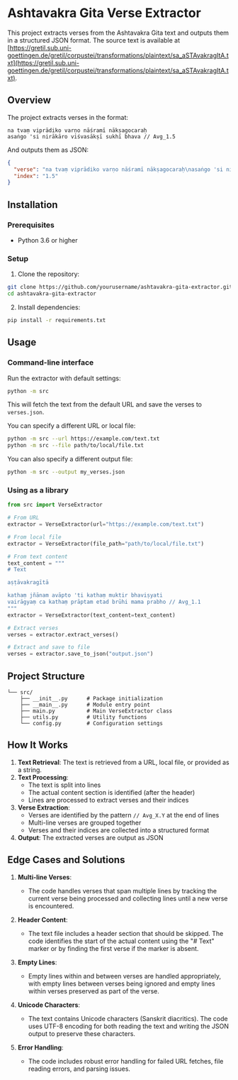 # Ashtavakra Gita Verse Extractor

This project extracts verses from the Ashtavakra Gita text and outputs them in a structured JSON format. The source text is available at [https://gretil.sub.uni-goettingen.de/gretil/corpustei/transformations/plaintext/sa_aSTAvakragItA.txt](https://gretil.sub.uni-goettingen.de/gretil/corpustei/transformations/plaintext/sa_aSTAvakragItA.txt).

## Overview

The project extracts verses in the format:

```
na tvaṃ viprādiko varṇo nāśramī nākṣagocaraḥ 
asaṅgo 'si nirākāro viśvasākṣī sukhī bhava // Avg_1.5
```

And outputs them as JSON:

```json
{
  "verse": "na tvaṃ viprādiko varṇo nāśramī nākṣagocaraḥ\nasaṅgo 'si nirākāro viśvasākṣī sukhī bhava",
  "index": "1.5"
}
```

## Installation

### Prerequisites

- Python 3.6 or higher

### Setup

1. Clone the repository:

```bash
git clone https://github.com/yourusername/ashtavakra-gita-extractor.git
cd ashtavakra-gita-extractor
```

2. Install dependencies:

```bash
pip install -r requirements.txt
```

## Usage

### Command-line interface

Run the extractor with default settings:

```bash
python -m src
```

This will fetch the text from the default URL and save the verses to `verses.json`.

You can specify a different URL or local file:

```bash
python -m src --url https://example.com/text.txt
python -m src --file path/to/local/file.txt
```

You can also specify a different output file:

```bash
python -m src --output my_verses.json
```

### Using as a library

```python
from src import VerseExtractor

# From URL
extractor = VerseExtractor(url="https://example.com/text.txt")

# From local file
extractor = VerseExtractor(file_path="path/to/local/file.txt")

# From text content
text_content = """
# Text

aṣṭāvakragītā

kathaṃ jñānam avāpto 'ti kathaṃ muktir bhaviṣyati 
vairāgyaṃ ca kathaṃ prāptam etad brūhi mama prabho // Avg_1.1
"""
extractor = VerseExtractor(text_content=text_content)

# Extract verses
verses = extractor.extract_verses()

# Extract and save to file
verses = extractor.save_to_json("output.json")
```

## Project Structure

```
└── src/
    ├── __init__.py      # Package initialization
    ├── __main__.py      # Module entry point
    ├── main.py          # Main VerseExtractor class
    ├── utils.py         # Utility functions
    └── config.py        # Configuration settings
```

## How It Works

1. **Text Retrieval**: The text is retrieved from a URL, local file, or provided as a string.
2. **Text Processing**: 
   - The text is split into lines
   - The actual content section is identified (after the header)
   - Lines are processed to extract verses and their indices
3. **Verse Extraction**:
   - Verses are identified by the pattern `// Avg_X.Y` at the end of lines
   - Multi-line verses are grouped together
   - Verses and their indices are collected into a structured format
4. **Output**: The extracted verses are output as JSON

## Edge Cases and Solutions

1. **Multi-line Verses**: 
   - The code handles verses that span multiple lines by tracking the current verse being processed and collecting lines until a new verse is encountered.

2. **Header Content**: 
   - The text file includes a header section that should be skipped. The code identifies the start of the actual content using the "# Text" marker or by finding the first verse if the marker is absent.

3. **Empty Lines**: 
   - Empty lines within and between verses are handled appropriately, with empty lines between verses being ignored and empty lines within verses preserved as part of the verse.

4. **Unicode Characters**: 
   - The text contains Unicode characters (Sanskrit diacritics). The code uses UTF-8 encoding for both reading the text and writing the JSON output to preserve these characters.

5. **Error Handling**:
   - The code includes robust error handling for failed URL fetches, file reading errors, and parsing issues.

